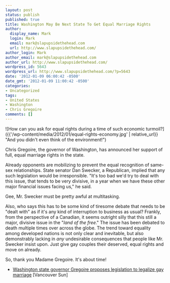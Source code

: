 ```yaml
---
layout: post
status: publish
published: true
title: Washington May Be Next State To Get Equal Marriage Rights
author:
  display_name: Mark
  login: Mark
  email: mark@slapupsidethehead.com
  url: http://www.slapupsidethehead.com/
author_login: Mark
author_email: mark@slapupsidethehead.com
author_url: http://www.slapupsidethehead.com/
wordpress_id: 5643
wordpress_url: http://www.slapupsidethehead.com/?p=5643
date: '2012-01-09 06:00:42 -0500'
date_gmt: '2012-01-09 11:00:42 -0500'
categories:
- Uncategorized
tags:
- United States
- Washington
- Chris Gregoire
comments: []
---
```

![How can you ask for equal rights during a time of such economic turmoil?]({{'/wp-content/media/2012/01/equal-rights-economy.jpg' | relative_url}} "And you didn't even think of the environment!")

Chris Gregoire, the governor of Washington, has announced her support of full, equal marriage rights in the state.

Already opponents are mobilizing to prevent the equal recognition of same-sex relationships. State senator Dan Swecker, a Republican, implied that any such legislation would be irresponsible. "It's too bad we'd try to deal with this issue, that tends to be very divisive, in a year when we have these other major financial issues facing us," he said.

Gee, Mr. Swecker must be pretty awful at multitasking.

Also, who says this has to be some kind of tiresome debate that needs to be "dealt with" as if it's any kind of interruption to business as usual? Frankly, from the perspective of a Canadian, it seems outright silly that this still a major, divisive issue in the "_land of the free_." The issue has been debated to death multiple times over across the globe. The trend toward equality among developed nations is not only clear and inevitable, but also demonstrably lacking in _any_ undesirable consequences that people like Mr. Swecker insist upon. Just give gay couples their deserved, equal rights and move on already.

So, thank you Madame Gregoire. It's about time!

- [Washington state governor Gregoire proposes legislation to legalize gay marriage](http://www.vancouversun.com/life/Washington+state+governor+Gregoire+proposes+legislation+legalize+marriage/5946304/story.html) [Vancouver Sun]
